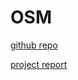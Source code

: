 # OSM

[github repo](https://github.com/styinx/OSM)

[project report](https://github.com/styinx/OSM/blob/master/report/report.md)

